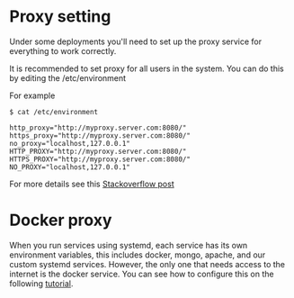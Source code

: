 # Proxy setting

Under some deployments you'll need to set up the proxy service for everything to work correctly.

It is recommended to set proxy for all users in the system. You can do this by editing the /etc/environment

For example

```
$ cat /etc/environment

http_proxy="http://myproxy.server.com:8080/"
https_proxy="http://myproxy.server.com:8080/"
no_proxy="localhost,127.0.0.1"
HTTP_PROXY="http://myproxy.server.com:8080/"
HTTPS_PROXY="http://myproxy.server.com:8080/"
NO_PROXY="localhost,127.0.0.1"
```

For more details see this [Stackoverflow post](https://askubuntu.com/questions/175172/how-do-i-configure-proxies-without-gui)

# Docker proxy

When you run services using systemd, each service has its own environment variables, this includes docker, mongo, apache, and our custom systemd services. However, the only one that needs access to the internet is the docker service. You can see how to configure this on the following [tutorial](https://docs.docker.com/config/daemon/systemd/#httphttps-proxy).
